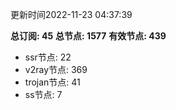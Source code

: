 更新时间2022-11-23 04:37:39

**总订阅: 45**
**总节点: 1577**
**有效节点: 439**
- ssr节点: 22
- v2ray节点: 369
- trojan节点: 41
- ss节点: 7
